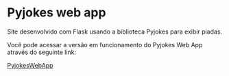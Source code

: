 # Pyjokes web app
Site desenvolvido com Flask usando a biblioteca Pyjokes para exibir piadas.

Você pode acessar a versão em funcionamento do Pyjokes Web App através do seguinte link:

<a href="https://geovani9uina.pythonanywhere.com/" target="_blank">PyjokesWebApp</a>
